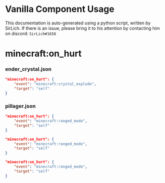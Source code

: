 # Vanilla Component Usage
This documentation is auto-generated using a python script, written by SirLich. If there is an issue, please bring it to his attention by contacting him on discord: `SirLich#1658`

# minecraft:on_hurt
### ender_crystal.json
```JSON
"minecraft:on_hurt": {
    "event": "minecraft:crystal_explode",
    "target": "self"
}
```

### pillager.json
```JSON
"minecraft:on_hurt": {
    "event": "minecraft:ranged_mode",
    "target": "self"
}
```

```JSON
"minecraft:on_hurt": {
    "event": "minecraft:ranged_mode",
    "target": "self"
}
```

```JSON
"minecraft:on_hurt": {
    "event": "minecraft:ranged_mode",
    "target": "self"
}
```

